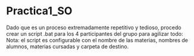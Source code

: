 # Practica1_SO

Dado que es un proceso extremadamente repetitivo y tedioso, procedo crear un script .bat para los 4 participantes del grupo para agilizar todo: 
Nota: el script es configurable con el nombre de las materias, nombres de alumnos, materias cursadas y carpeta de destino.
